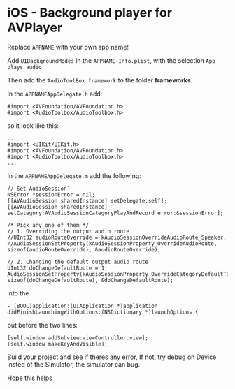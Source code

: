 # iOS - Background player for AVPlayer

Replace `APPNAME` with your own app name!

Add `UIBackgroundModes` in the `APPNAME-Info.plist`, with the selection `App plays audio`

Then add the `AudioToolBox framework` to the folder **frameworks**.

In the `APPNAMEAppDelegate.h` add:

```Obj-c
#import <AVFoundation/AVFoundation.h>
#import <AudioToolbox/AudioToolbox.h>
```

so it look like this:
```Obj-c
...
#import <UIKit/UIKit.h>
#import <AVFoundation/AVFoundation.h>
#import <AudioToolbox/AudioToolbox.h>
...
```

In the `APPNAMEAppDelegate.m` add the following:

```Obj-c
// Set AudioSession`
NSError *sessionError = nil;
[[AVAudioSession sharedInstance] setDelegate:self];
[[AVAudioSession sharedInstance] setCategory:AVAudioSessionCategoryPlayAndRecord error:&sessionError];

/* Pick any one of them */
// 1. Overriding the output audio route
//UInt32 audioRouteOverride = kAudioSessionOverrideAudioRoute_Speaker;
//AudioSessionSetProperty(kAudioSessionProperty_OverrideAudioRoute, sizeof(audioRouteOverride), &audioRouteOverride);

// 2. Changing the default output audio route
UInt32 doChangeDefaultRoute = 1;
AudioSessionSetProperty(kAudioSessionProperty_OverrideCategoryDefaultToSpeaker, sizeof(doChangeDefaultRoute), &doChangeDefaultRoute);
```

into the

```Obj-c
- (BOOL)application:(UIApplication *)application didFinishLaunchingWithOptions:(NSDictionary *)launchOptions {
```

but before the two lines:

```Obj-c
[self.window addSubview:viewController.view];
[self.window makeKeyAndVisible];
```

Build your project and see if theres any error, If not, try debug on Device insted of the Simulator, the simulator can bug.

Hope this helps